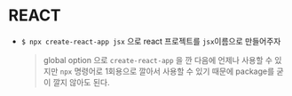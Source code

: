 # REACT

- `$ npx create-react-app jsx` 으로 react 프로젝트를 `jsx`이름으로 만들어주자

  > global option 으로 `create-react-app` 을 깐 다음에 언제나 사용할 수 있지만 `npx` 명령어로 1회용으로 깔아서 사용할 수 있기 때문에 package를 굳이 깔지 않아도 된다.

